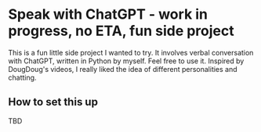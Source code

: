 # Speak with ChatGPT - work in progress, no ETA, fun side project
This is a fun little side project I wanted to try. It involves verbal conversation with ChatGPT, written in Python by myself. Feel free to use it.
Inspired by DougDoug's videos, I really liked the idea of different personalities and chatting.

## How to set this up
TBD